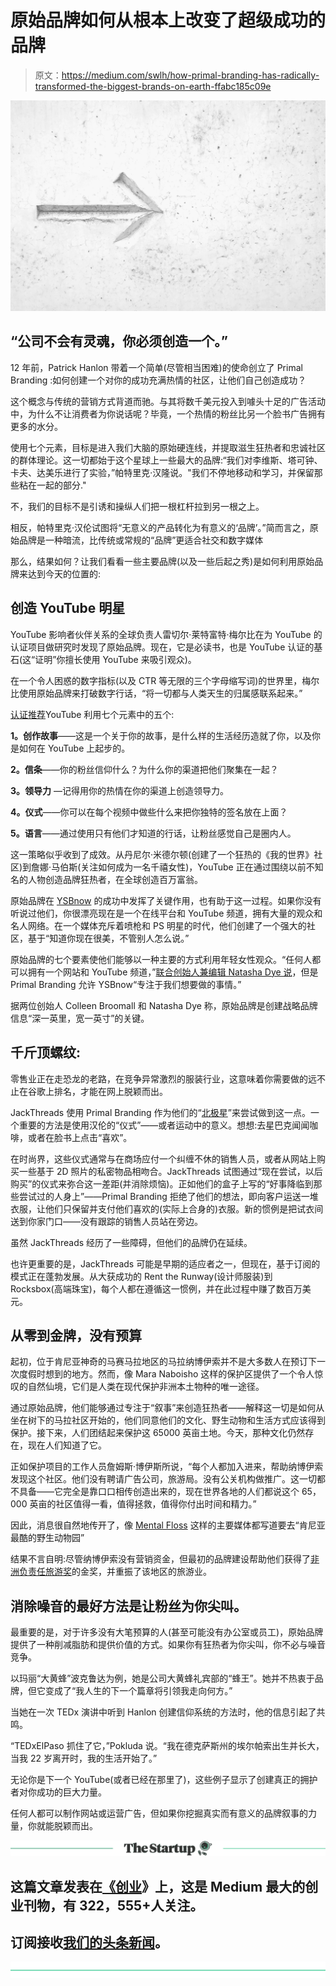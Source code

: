 # 原始品牌如何从根本上改变了超级成功的品牌

> 原文：<https://medium.com/swlh/how-primal-branding-has-radically-transformed-the-biggest-brands-on-earth-ffabc185c09e>

![](img/db2092e9087698dc39b2f5c42ce58b25.png)

## “公司不会有灵魂，你必须创造一个。”

12 年前，Patrick Hanlon 带着一个简单(尽管相当困难)的使命创立了 Primal Branding :如何创建一个对你的成功充满热情的社区，让他们自己创造成功？

这个概念与传统的营销方式背道而驰。与其将数千美元投入到噱头十足的广告活动中，为什么不让消费者为你说话呢？毕竟，一个热情的粉丝比另一个脸书广告拥有更多的水分。

使用七个元素，目标是进入我们大脑的原始硬连线，并提取滋生狂热者和忠诚社区的群体理论。这一切都始于这个星球上一些最大的品牌:“我们对李维斯、塔可钟、卡夫、达美乐进行了实验，”帕特里克·汉隆说。"我们不停地移动和学习，并保留那些粘在一起的部分."

不，我们的目标不是引诱和操纵人们把一根杠杆拉到另一根之上。

相反，帕特里克·汉伦试图将“无意义的产品转化为有意义的‘品牌’。”简而言之，原始品牌是一种暗流，比传统或常规的“品牌”更适合社交和数字媒体

那么，结果如何？让我们看看一些主要品牌(以及一些后起之秀)是如何利用原始品牌来达到今天的位置的:

## **创造 YouTube 明星**

YouTube 影响者伙伴关系的全球负责人雷切尔·莱特富特·梅尔比在为 YouTube 的认证项目做研究时发现了原始品牌。现在，它是必读书，也是 YouTube 认证的基石(这“证明”你擅长使用 YouTube 来吸引观众)。

在一个令人困惑的数字指标(以及 CTR 等无限的三个字母缩写词)的世界里，梅尔比使用原始品牌来打破数字行话，“将一切都与人类天生的归属感联系起来。”

[认证推荐](https://simplymeasured.com/blog/what-i-learned-from-getting-youtube-certified/#sm.00016l2nvsjmvdalrlc1jbky7fawn)YouTube 利用七个元素中的五个:

**1。创作故事**——这是一个关于你的故事，是什么样的生活经历造就了你，以及你是如何在 YouTube 上起步的。

**2。信条**——你的粉丝信仰什么？为什么你的渠道把他们聚集在一起？

**3。领导力** —记得用你的热情在你的渠道上创造领导力。

**4。仪式**——你可以在每个视频中做些什么来把你独特的签名放在上面？

**5。语言**——通过使用只有他们才知道的行话，让粉丝感觉自己是圈内人。

这一策略似乎收到了成效。从丹尼尔·米德尔顿(创建了一个狂热的《我的世界》社区)到詹娜·马伯斯(关注如何成为一名千禧女性)，YouTube 正在通过围绕以前不知名的人物创造品牌狂热者，在全球创造百万富翁。

原始品牌在 [YSBnow](http://www.ysbnow.com/en/) 的成功中发挥了关键作用，也有助于这一过程。如果你没有听说过他们，你很漂亮现在是一个在线平台和 YouTube 频道，拥有大量的观众和名人网络。在一个媒体充斥着喷枪和 PS 明星的时代，他们创建了一个强大的社区，基于“知道你现在很美，不管别人怎么说。”

原始品牌的七个要素使他们能够以一种主要的方式利用年轻女性观众。“任何人都可以拥有一个网站和 YouTube 频道，”[联合创始人兼编辑 Natasha Dye 说](https://www.youtube.com/watch?v=d1ff0QNRH6o&feature=youtu.be)，但是 Primal Branding 允许 YSBnow“专注于我们想要做的事情。”

据两位创始人 Colleen Broomall 和 Natasha Dye 称，原始品牌是创建战略品牌信息“深一英里，宽一英寸”的关键。

## **千斤顶螺纹:**

零售业正在走恐龙的老路，在竞争异常激烈的服装行业，这意味着你需要做的远不止在谷歌上排名，才能在网上脱颖而出。

JackThreads 使用 Primal Branding 作为他们的“[北极星](https://www.youtube.com/watch?v=AcY0ChtxGNY)”来尝试做到这一点。一个重要的方法是使用汉伦的“仪式”——或者运动中的意义。想想:去星巴克闻闻咖啡，或者在脸书上点击“喜欢”。

在时尚界，这些仪式通常与在商场应付一个纠缠不休的销售人员，或者从网站上购买一些基于 2D 照片的私密物品相吻合。JackThreads 试图通过“现在尝试，以后购买”的仪式来弥合这一差距(并消除烦恼)。正如他们的盒子上写的“好事降临到那些尝试过的人身上”——Primal Branding 拒绝了他们的想法，即向客户运送一堆衣服，让他们只保留并支付他们喜欢的(实际上合身的)衣服。新的惯例是把试衣间送到你家门口——没有跟踪的销售人员站在旁边。

虽然 JackThreads 经历了一些障碍，但他们的品牌仍在延续。

也许更重要的是，JackThreads 可能是早期的适应者之一，但现在，基于订阅的模式正在蓬勃发展。从大获成功的 Rent the Runway(设计师服装)到 Rocksbox(高端珠宝)，每个人都在遵循这一惯例，并在此过程中赚了数百万美元。

## **从零到金牌，没有预算**

起初，位于肯尼亚神奇的马赛马拉地区的马拉纳博伊索并不是大多数人在预订下一次度假时想到的地方。然而，像 Mara Naboisho 这样的保护区提供了一个令人惊叹的自然仙境，它们是人类在现代保护非洲本土物种的唯一途径。

通过原始品牌，他们能够通过专注于“叙事”来创造狂热者——解释这一切是如何从坐在树下的马拉社区开始的，他们同意他们的文化、野生动物和生活方式应该得到保护。接下来，人们团结起来保护这 65000 英亩土地。今天，那种文化仍然存在，现在人们知道了它。

正如保护项目的工作人员詹姆斯·博伊斯所说，“每个人都加入进来，帮助纳博伊索发现这个社区。他们没有聘请广告公司，旅游局。没有公关机构做推广。这一切都不具备——它完全是靠口口相传创造出来的，现在世界各地的人们都说这个 65，000 英亩的社区值得一看，值得拯救，值得你付出时间和精力。”

因此，消息很自然地传开了，像 [Mental Floss](http://mentalfloss.com/article/63856/how-close-can-you-get-lion-dispatches-kenyas-coolest-safari) 这样的主要媒体都写道要去“肯尼亚最酷的野生动物园”

结果不言自明:尽管纳博伊索没有营销资金，但最初的品牌建设帮助他们获得了[非洲负责任旅游奖](http://www.responsibletravel.com/awards/africa/)的金奖，并重振了该地区的旅游业。

## 消除噪音的最好方法是让粉丝为你尖叫。

最重要的是，对于许多没有大笔预算的人(甚至可能没有办公室或员工)，原始品牌提供了一种削减脂肪和提供价值的方式。如果你有狂热者为你尖叫，你不必与噪音竞争。

以玛丽“大黄蜂”波克鲁达为例，她是公司大黄蜂礼宾部的“蜂王”。她并不热衷于品牌，但它变成了“我人生的下一个篇章将引领我走向何方。”

当她在一次 TEDx 演讲中听到 Hanlon 创建信仰系统的方法时，他的信息引起了共鸣。

“TEDxElPaso 抓住了它，”Pokluda 说。“我在德克萨斯州的埃尔帕索出生并长大，当我 22 岁离开时，我的生活开始了。”

无论你是下一个 YouTube(或者已经在那里了)，这些例子显示了创建真正的拥护者对你成功的巨大力量。

任何人都可以制作网站或运营广告，但如果你挖掘真实而有意义的品牌叙事的力量，你就能脱颖而出。

[![](img/308a8d84fb9b2fab43d66c117fcc4bb4.png)](https://medium.com/swlh)

## 这篇文章发表在[《创业](https://medium.com/swlh)》上，这是 Medium 最大的创业刊物，有 322，555+人关注。

## 订阅接收[我们的头条新闻](http://growthsupply.com/the-startup-newsletter/)。

[![](img/b0164736ea17a63403e660de5dedf91a.png)](https://medium.com/swlh)